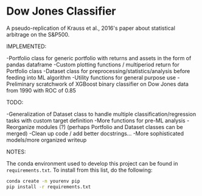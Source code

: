 # Dow Jones Classifier
A pseudo-replication of Krauss et al., 2016's paper about statistical arbitrage on the S&amp;P500. 

IMPLEMENTED:

-Portfolio class for generic portfolio with returns and assets in the form of pandas dataframe
-Custom plotting functions / multiperiod return for Portfolio class
-Dataset class for preprocessing/statistics/analysis before feeding into ML algorithm
-Utility functions for general purpose use
-Preliminary scratchwork of XGBoost binary classifier on Dow Jones data from 1990 with ROC of 0.85

TODO:

-Generalization of Dataset class to handle multiple classification/regression tasks with custom target definition
-More functions for pre-ML analysis
-Reorganize modules (?) (perhaps Portfolio and Dataset classes can be merged)
-Clean up code / add better docstrings...
-More sophisticated models/more organized writeup

NOTES:

The conda environment used to develop this project can be found in `requirements.txt`. To install from this list, do the following:

```bash
conda create -n yourenv pip
pip install -r requirements.txt
```


